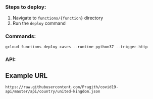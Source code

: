 ### Steps to deploy:
1. Navigate to `functions/{function}` directory
2. Run the `deploy` command

### Commands:
`gcloud functions deploy cases --runtime python37 --trigger-http`


### API:

## Example URL
`https://raw.githubusercontent.com/Pragith/covid19-api/master/api/country/united-kingdom.json`